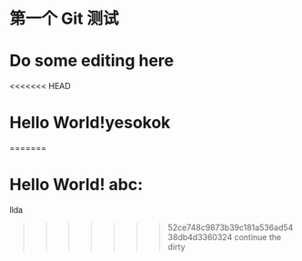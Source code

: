 # 第一个 Git 测试
# Do some editing here
<<<<<<< HEAD
# Hello World!yesokok
=======
# Hello World! abc:
llda
>>>>>>> 52ce748c9873b39c181a536ad5438db4d3360324
continue the dirty
